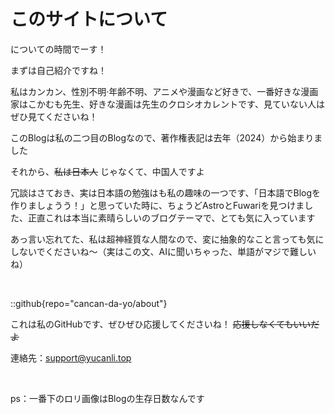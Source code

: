 # このサイトについて

についての時間でーす！

まずは自己紹介ですね！

私はカンカン、性別不明·年齢不明、アニメや漫画など好きで、一番好きな漫画家はこかむも先生、好きな漫画は先生のクロシオカレントです、見ていない人はぜひ見てくださいね！

このBlogは私の二つ目のBlogなので、著作権表記は去年（2024）から始まりました

それから、~~私は日本人~~  じゃなくて、中国人ですよ

冗談はさておき、実は日本語の勉強はも私の趣味の一つです、「日本語でBlogを作りましょうう！」と思っていた時に、ちょうどAstroとFuwariを見つけました、正直これは本当に素晴らしいのブログテーマで、とても気に入っています

あっ言い忘れてた、私は超神経質な人間なので、変に抽象的なこと言っても気にしないでくださいね～（実はこの文、AIに聞いちゃった、単語がマジで難しいね）

<br>

::github{repo="cancan-da-yo/about"}

これは私のGitHubです、ぜひぜひ応援してくださいね！ ~~応援しなくてもいいだよ~~

連絡先：support@yucanli.top

<br>

ps：一番下のロリ画像はBlogの生存日数なんです
